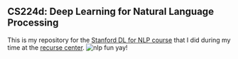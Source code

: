 ## CS224d: Deep Learning for Natural Language Processing
This is my repository for the [Stanford DL for NLP course](http://cs224d.stanford.edu) that I did during my time at the [recurse center](http://recurse.com).
![nlp fun yay!](http://cs224d.stanford.edu/images/treeFrontSentiment.png "nlp fun yay!")
